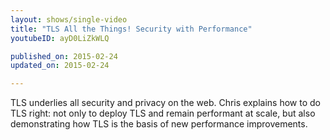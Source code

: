 ```yaml
---
layout: shows/single-video
title: "TLS All the Things! Security with Performance"
youtubeID: ayD0LiZkWLQ

published_on: 2015-02-24
updated_on: 2015-02-24

---
```


TLS underlies all security and privacy on the web. Chris explains how to do TLS right: not only to deploy TLS and remain performant at scale, but also demonstrating how TLS is the basis of new performance improvements.
